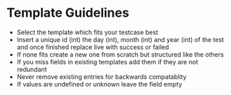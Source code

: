 # Template Guidelines

* Select the template which fits your testcase best
* Insert a unique id (int) the day (int), month (int) and year (int) of the test and once finished replace live with success or failed
* If none fits create a new one from scratch but structured like the others
* If you miss fields in existing templates add them if they are not redundant
* Never remove existing entries for backwards compatablity
* If values are undefined or unknown leave the field empty